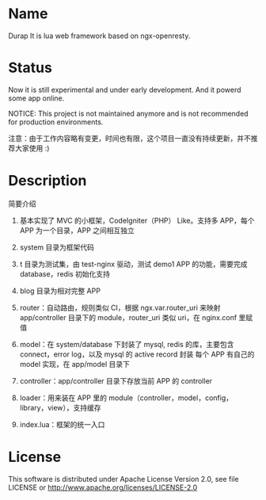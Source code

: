 Name
====

Durap
It is lua web framework based on ngx-openresty.


Status
======

Now it is still experimental and under early development.
And it powerd some app online.

NOTICE: This project is not maintained anymore and is not recommended for production environments.

注意：由于工作内容略有变更，时间也有限，这个项目一直没有持续更新，并不推荐大家使用 :)


Description
===========
简要介绍
1. 基本实现了 MVC 的小框架，CodeIgniter（PHP） Like。支持多 APP，每个 APP 为一个目录，APP 之间相互独立

2. system 目录为框架代码

3. t 目录为测试集，由 test-nginx 驱动，测试 demo1 APP 的功能，需要完成 database，redis 初始化支持

4. blog 目录为相对完整 APP

5. router：自动路由，规则类似 CI，根据 ngx.var.router_uri 来映射 app/controller 目录下的 module，router_uri 类似 uri，在 nginx.conf 里赋值

6. model：在 system/database 下封装了 mysql, redis 的库，主要包含 connect，error log，以及 mysql 的 active record 封装
          每个 APP 有自己的 model 实现，在 app/model 目录下

7. controller：app/controller 目录下存放当前 APP 的 controller

9. loader：用来装在 APP 里的 module（controller，model，config，library，view），支持缓存

10. index.lua：框架的统一入口



License
====

This software is distributed under Apache License Version 2.0, see file LICENSE or http://www.apache.org/licenses/LICENSE-2.0
